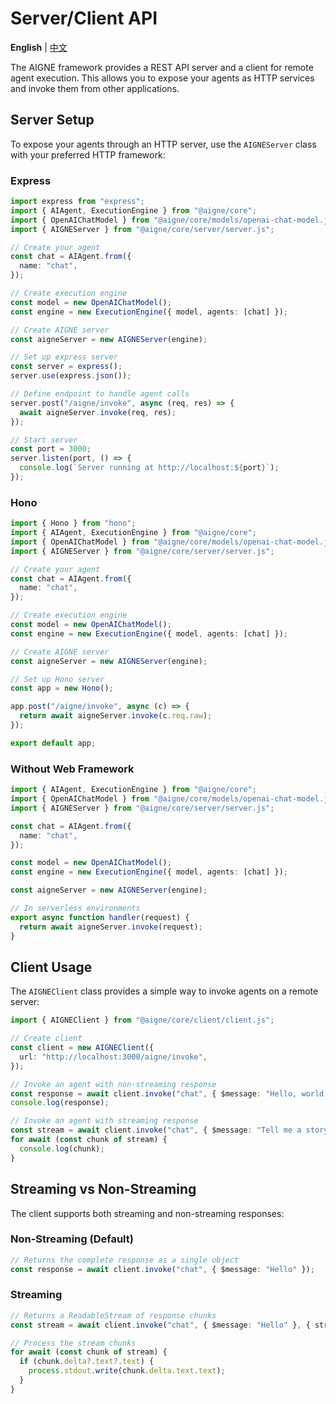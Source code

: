 # Server/Client API

**English** | [中文](./server-client-api.zh.md)

The AIGNE framework provides a REST API server and a client for remote agent execution. This allows you to expose your agents as HTTP services and invoke them from other applications.

## Server Setup

To expose your agents through an HTTP server, use the `AIGNEServer` class with your preferred HTTP framework:

### Express

```typescript
import express from "express";
import { AIAgent, ExecutionEngine } from "@aigne/core";
import { OpenAIChatModel } from "@aigne/core/models/openai-chat-model.js";
import { AIGNEServer } from "@aigne/core/server/server.js";

// Create your agent
const chat = AIAgent.from({
  name: "chat",
});

// Create execution engine
const model = new OpenAIChatModel();
const engine = new ExecutionEngine({ model, agents: [chat] });

// Create AIGNE server
const aigneServer = new AIGNEServer(engine);

// Set up express server
const server = express();
server.use(express.json());

// Define endpoint to handle agent calls
server.post("/aigne/invoke", async (req, res) => {
  await aigneServer.invoke(req, res);
});

// Start server
const port = 3000;
server.listen(port, () => {
  console.log(`Server running at http://localhost:${port}`);
});
```

### Hono

```typescript
import { Hono } from "hono";
import { AIAgent, ExecutionEngine } from "@aigne/core";
import { OpenAIChatModel } from "@aigne/core/models/openai-chat-model.js";
import { AIGNEServer } from "@aigne/core/server/server.js";

// Create your agent
const chat = AIAgent.from({
  name: "chat",
});

// Create execution engine
const model = new OpenAIChatModel();
const engine = new ExecutionEngine({ model, agents: [chat] });

// Create AIGNE server
const aigneServer = new AIGNEServer(engine);

// Set up Hono server
const app = new Hono();

app.post("/aigne/invoke", async (c) => {
  return await aigneServer.invoke(c.req.raw);
});

export default app;
```

### Without Web Framework

```typescript
import { AIAgent, ExecutionEngine } from "@aigne/core";
import { OpenAIChatModel } from "@aigne/core/models/openai-chat-model.js";
import { AIGNEServer } from "@aigne/core/server/server.js";

const chat = AIAgent.from({
  name: "chat",
});

const model = new OpenAIChatModel();
const engine = new ExecutionEngine({ model, agents: [chat] });

const aigneServer = new AIGNEServer(engine);

// In serverless environments
export async function handler(request) {
  return await aigneServer.invoke(request);
}
```

## Client Usage

The `AIGNEClient` class provides a simple way to invoke agents on a remote server:

```typescript
import { AIGNEClient } from "@aigne/core/client/client.js";

// Create client
const client = new AIGNEClient({
  url: "http://localhost:3000/aigne/invoke",
});

// Invoke an agent with non-streaming response
const response = await client.invoke("chat", { $message: "Hello, world!" });
console.log(response);

// Invoke an agent with streaming response
const stream = await client.invoke("chat", { $message: "Tell me a story" }, { streaming: true });
for await (const chunk of stream) {
  console.log(chunk);
}
```

## Streaming vs Non-Streaming

The client supports both streaming and non-streaming responses:

### Non-Streaming (Default)

```typescript
// Returns the complete response as a single object
const response = await client.invoke("chat", { $message: "Hello" });
```

### Streaming

```typescript
// Returns a ReadableStream of response chunks
const stream = await client.invoke("chat", { $message: "Hello" }, { streaming: true });

// Process the stream chunks
for await (const chunk of stream) {
  if (chunk.delta?.text?.text) {
    process.stdout.write(chunk.delta.text.text);
  }
}
